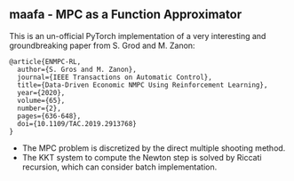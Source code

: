 ## maafa - MPC as a Function Approximator

This is an un-official PyTorch implementation of a very interesting and groundbreaking paper from S. Grod and M. Zanon:

```
@article{ENMPC-RL,
  author={S. Gros and M. Zanon},
  journal={IEEE Transactions on Automatic Control}, 
  title={Data-Driven Economic NMPC Using Reinforcement Learning}, 
  year={2020},
  volume={65},
  number={2},
  pages={636-648},
  doi={10.1109/TAC.2019.2913768}
}
```

- The MPC problem is discretized by the direct multiple shooting method.
- The KKT system to compute the Newton step is solved by Riccati recursion, which can consider batch implementation.